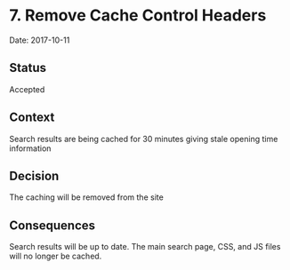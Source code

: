 # 7. Remove Cache Control Headers

Date: 2017-10-11

## Status

Accepted

## Context

Search results are being cached for 30 minutes giving stale opening time information

## Decision

The caching will be removed from the site

## Consequences

Search results will be up to date.
The main search page, CSS, and JS files will no longer be cached.
